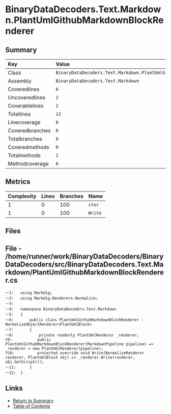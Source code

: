 ﻿# BinaryDataDecoders.Text.Markdown.PlantUmlGithubMarkdownBlockRenderer

## Summary

| Key             | Value                                                                  |
| :-------------- | :--------------------------------------------------------------------- |
| Class           | `BinaryDataDecoders.Text.Markdown.PlantUmlGithubMarkdownBlockRenderer` |
| Assembly        | `BinaryDataDecoders.Text.Markdown`                                     |
| Coveredlines    | `0`                                                                    |
| Uncoveredlines  | `2`                                                                    |
| Coverablelines  | `2`                                                                    |
| Totallines      | `12`                                                                   |
| Linecoverage    | `0`                                                                    |
| Coveredbranches | `0`                                                                    |
| Totalbranches   | `0`                                                                    |
| Coveredmethods  | `0`                                                                    |
| Totalmethods    | `2`                                                                    |
| Methodcoverage  | `0`                                                                    |

## Metrics

| Complexity | Lines | Branches | Name    |
| :--------- | :---- | :------- | :------ |
| 1          | 0     | 100      | `ctor`  |
| 1          | 0     | 100      | `Write` |

## Files

## File - /home/runner/work/BinaryDataDecoders/BinaryDataDecoders/src/BinaryDataDecoders.Text.Markdown/PlantUmlGithubMarkdownBlockRenderer.cs

```CSharp
〰1:   using Markdig;
〰2:   using Markdig.Renderers.Normalize;
〰3:   
〰4:   namespace BinaryDataDecoders.Text.Markdown
〰5:   {
〰6:       public class PlantUmlGithubMarkdownBlockRenderer : NormalizeObjectRenderer<PlantUmlBlock>
〰7:       {
〰8:           private readonly PlantUmlRenderer _renderer;
‼9:           public PlantUmlGithubMarkdownBlockRenderer(MarkdownPipeline pipeline) => _renderer = new PlantUmlRenderer(pipeline);
‼10:          protected override void Write(NormalizeRenderer renderer, PlantUmlBlock obj) => _renderer.Write(renderer, obj.GetScript());
〰11:      }
〰12:  }
```

## Links

* [Return to Summary](Summary.md)
* [Table of Contents](../TOC.md)

